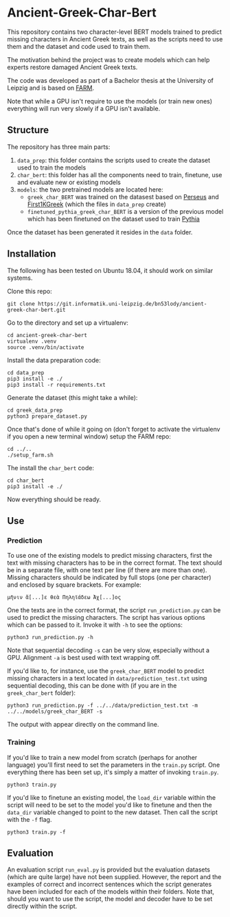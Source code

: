 # Ancient-Greek-Char-Bert

This repository contains two character-level BERT models trained to predict missing characters in Ancient Greek texts, as well as the scripts need to use them and the dataset and code used to train them. 

The motivation behind the project was to create models which can help experts restore damaged Ancient Greek texts.

The code was developed as part of a Bachelor thesis at the University of Leipzig and is based on [FARM](https://github.com/deepset-ai/FARM).

Note that while a GPU isn't require to use the models (or train new ones) everything will run very slowly if a GPU isn't available. 

## Structure

The repository has three main parts:

1. `data_prep`: this folder contains the scripts used to create the dataset used to train the models
2. `char_bert`: this folder has all the components need to train, finetune, use and evaluate new or existing models
3. `models`: the two pretrained models are located here: 
    * `greek_char_BERT` was trained on the datasest based on [Perseus](https://github.com/PerseusDL/canonical-greekLit) and [First1KGreek](https://github.com/OpenGreekAndLatin/First1KGreek) (which the files in `data_prep` create)
    * `finetuned_pythia_greek_char_BERT` is a version of the previous model which has been finetuned on the dataset used to train [Pythia](https://github.com/sommerschield/ancient-text-restoration/)

Once the dataset has been generated it resides in the `data` folder.

## Installation 

The following has been tested on Ubuntu 18.04, it should work on similar systems.

Clone this repo:
```
git clone https://git.informatik.uni-leipzig.de/bn53lody/ancient-greek-char-bert.git
```

Go to the directory and set up a virtualenv:

```
cd ancient-greek-char-bert
virtualenv .venv
source .venv/bin/activate
```

Install the data preparation code:

```
cd data_prep
pip3 install -e ./
pip3 install -r requirements.txt
```

Generate the dataset (this might take a while):
```
cd greek_data_prep
python3 prepare_dataset.py
```

Once that's done of while it going on (don't forget to activate the virtualenv if you open a new terminal window) setup the FARM repo:
```
cd ../..
./setup_farm.sh
```

The install the `char_bert` code:
```
cd char_bert
pip3 install -e ./
```

Now everything should be ready.

## Use

### Prediction

To use one of the existing models to predict missing characters, first the text with missing characters has to be in the correct format. The text should be in a separate file, with one text per line (if there are more than one). Missing characters should be indicated by full stops (one per character) and enclosed by square brackets. For example:

```
μῆνιν ἄ[...]ε θεὰ Πηληϊάδεω Ἀχ[...]ος
```

One the texts are in the correct format, the script `run_prediction.py` can be used to predict the missing characters. The script has various options which can be passed to it. Invoke it with `-h` to see the options:

```
python3 run_prediction.py -h
```

Note that sequential decoding `-s` can be very slow, especially without a GPU. Alignment `-a` is best used with text wrapping off.

If you'd like to, for instance, use the `greek_char_BERT` model to predict missing characters in a text located in `data/prediction_test.txt` using sequential decoding, this can be done with (if you are in the `greek_char_bert` folder):

```
python3 run_prediction.py -f ../../data/prediction_test.txt -m ../../models/greek_char_BERT -s
``` 

The output with appear directly on the command line.

### Training

If you'd like to train a new model from scratch (perhaps for another language) you'll first need to set the parameters in the `train.py` script. One everything there has been set up, it's simply a matter of invoking `train.py`.

```
python3 train.py
```

If you'd like to finetune an existing model, the `load_dir` variable within the script will need to be set to the model you'd like to finetune and then the `data_dir` variable changed to point to the new dataset. Then call the script with the `-f` flag.

```
python3 train.py -f
```

## Evaluation

An evaluation script `run_eval.py` is provided but the evaluation datasets (which are quite large) have not been supplied. However, the report and the examples of correct and incorrect sentences which the script generates have been included for each of the models within their folders. Note that, should you want to use the script, the model and decoder have to be set directly within the script.
